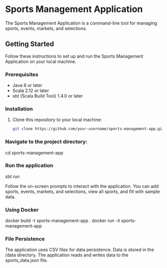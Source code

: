 # Sports Management Application

The Sports Management Application is a command-line tool for managing sports, events, markets, and selections.

## Getting Started

Follow these instructions to set up and run the Sports Management Application on your local machine.

### Prerequisites

- Java 8 or later
- Scala 2.12 or later
- sbt (Scala Build Tool) 1.4.0 or later

### Installation

1. Clone this repository to your local machine:

   ```bash
   git clone https://github.com/your-username/sports-management-app.git

###  Navigate to the project directory:
cd sports-management-app

###  Run the application
sbt run

Follow the on-screen prompts to interact with the application. You can add sports, events, markets, and selections, view all sports, and fill with sample data.

###  Using Docker
docker build -t sports-management-app .
docker run -it sports-management-app

###  File Persistence
The application uses CSV files for data persistence. Data is stored in the /data directory. The application reads and writes data to the sports_data.json file.